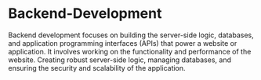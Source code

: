 # Backend-Development
Backend development focuses on building the server-side logic, databases, and application programming interfaces (APIs) that power a website or application. It involves working on the functionality and performance of the website. Creating robust server-side logic, managing databases, and ensuring the security and scalability of the application.

